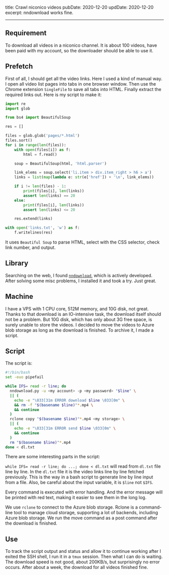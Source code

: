 title: Crawl niconico videos
pubDate: 2020-12-20
updDate: 2020-12-20
excerpt: nndownload works fine.

---

## Requirement

To download all videos in a niconico channel.
It is about 100 videos, have been paid with my account, so the downloader should be able to use it.

## Prefetch

First of all, I should get all the video links.
Here I used a kind of manual way.
I open all video list pages into tabs in one browser window.
Then use the Chrome extension `SingleFile` to save all tabs into HTML.
Finally extract the required links out.
Here is my script to make it:

```python
import re
import glob

from bs4 import BeautifulSoup

res = []

files = glob.glob('pages/*.html')
files.sort()
for i in range(len(files)):
    with open(files[i]) as f:
        html = f.read()

    soup = BeautifulSoup(html, 'html.parser')

    link_elems = soup.select('li.item > div.item_right > h6 > a')
    links = list(map(lambda e: str(e['href']) + '\n', link_elems))

    if i != len(files) - 1:
        print(files[i], len(links))
        assert len(links) == 20
    else:
        print(files[i], len(links))
        assert len(links) <= 20

    res.extend(links)

with open('links.txt', 'w') as f:
    f.writelines(res)
```

It uses `Beautiful Soup` to parse HTML, select with the CSS selector, check link number, and output.

## Library

Searching on the web, I found [`nndownload`](https://github.com/AlexAplin/nndownload), which is actively developed.
After solving some misc problems, I installed it and took a try. Just great.

## Machine

I have a VPS with 1 CPU core, 512M memory, and 10G disk, not great.
Thanks to that download is an IO-intensive task, the download itself should not be a problem.
But 10G disk, which has only about 3G free space, is surely unable to store the videos.
I decided to move the videos to Azure blob storage as long as the download is finished.
To archive it, I made a script.

## Script

The script is:

```bash
#!/bin/bash
set -euo pipefail

while IFS= read -r line; do
  nndownload.py -u <my account> -p <my password> "$line" \
  || (
    echo -e "\033[31m ERROR download $line \033[0m" \
    && rm -f "$(basename $line)"*.mp4 \
    && continue
  )
  rclone copy "$(basename $line)"*.mp4 <my storage> \
  || (
    echo -e "\033[31m ERROR send $line \033[0m" \
    && continue
  )
  rm "$(basename $line)"*.mp4
done < dl.txt
```

There are some interesting parts in the script:

`while IFS= read -r line; do ...; done < dl.txt` will read from `dl.txt` file line by line.
In the `dl.txt` file it is the video links line by line fetched previously.
This is the way in a bash script to generate line by line input from a file.
Also, be careful about the input variable, it is `$line` not `$IFS`.

Every command is executed with error handling.
And the error message will be printed with red text, making it easier to see them in the long log.

We use `rclone` to connect to the Azure blob storage.
Rclone is a command-line tool to manage cloud storage, supporting a lot of backends, including Azure blob storage.
We run the move command as a post command after the download is finished.

## Use

To track the script output and status and allow it to continue working after I exited the SSH shell,
I run it in a `tmux` session.
Then what I can do is waiting.
The download speed is not good, about 200KB/s, but surprisingly no error occurs.
After about a week, the download for all videos finished fine.
